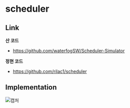 # scheduler

## Link 

**산 코드**
- https://github.com/waterfogSW/Scheduler-Simulator

**정현 코드**
- https://github.com/rilac1/scheduler

## Implementation
![캡처](https://user-images.githubusercontent.com/28651727/115529826-315be200-a2ce-11eb-8590-66a2d9762059.PNG)
